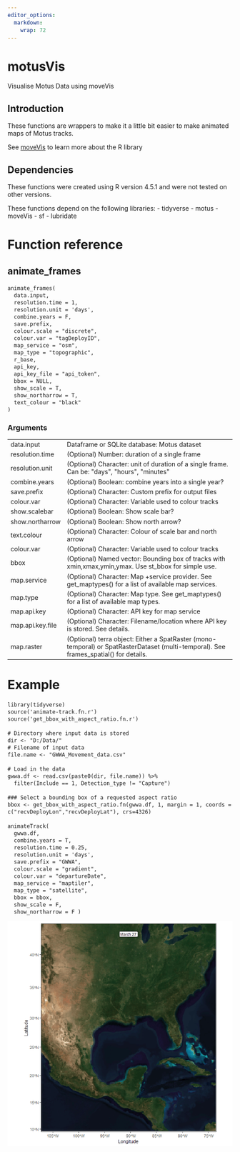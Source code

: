 ```yaml
---
editor_options: 
  markdown: 
    wrap: 72
---
```


# motusVis

Visualise Motus Data using moveVis

## Introduction

These functions are wrappers to make it a little bit easier to make
animated maps of Motus tracks.

See [moveVis](https://movevis.org/) to learn more about the R library

## Dependencies

These functions were created using R version 4.5.1 and were not tested
on other versions.

These functions depend on the following libraries: - tidyverse - motus -
moveVis - sf - lubridate

# Function reference

## animate_frames

```         
animate_frames(
  data.input, 
  resolution.time = 1, 
  resolution.unit = 'days', 
  combine.years = F, 
  save.prefix, 
  colour.scale = "discrete", 
  colour.var = "tagDeployID", 
  map_service = "osm", 
  map_type = "topographic", 
  r_base,
  api_key,
  api_key_file = "api_token",
  bbox = NULL,
  show_scale = T,
  show_northarrow = T,
  text_colour = "black"
)
```

### Arguments

|  |  |
|--------------------|----------------------------------------------------|
| data.input | Dataframe or SQLite database: Motus dataset |
| resolution.time | (Optional) Number: duration of a single frame |
| resolution.unit | (Optional) Character: unit of duration of a single frame. Can be: "days", "hours", "minutes" |
| combine.years | (Optional) Boolean: combine years into a single year? |
| save.prefix | (Optional) Character: Custom prefix for output files |
| colour.var | (Optional) Character: Variable used to colour tracks |
| show.scalebar | (Optional) Boolean: Show scale bar? |
| show.northarrow | (Optional) Boolean: Show north arrow? |
| text.colour | (Optional) Character: Colour of scale bar and north arrow |
| colour.var | (Optional) Character: Variable used to colour tracks |
| bbox | (Optional) Named vector: Bounding box of tracks with xmin,xmax,ymin,ymax. Use st_bbox for simple use. |
| map.service | (Optional) Character: Map +service provider. See get_maptypes() for a list of available map services. |
| map.type | (Optional) Character: Map type. See get_maptypes() for a list of available map types. |
| map.api.key | (Optional) Character: API key for map service |
| map.api.key.file | (Optional) Character: Filename/location where API key is stored. See details. |
| map.raster | (Optional) terra object: Either a SpatRaster (mono-temporal) or SpatRasterDataset (multi-temporal). See frames_spatial() for details. |

# Example

```
library(tidyverse)
source('animate-track.fn.r')
source('get_bbox_with_aspect_ratio.fn.r')

# Directory where input data is stored
dir <- "D:/Data/"
# Filename of input data
file.name <- "GWWA_Movement_data.csv"

# Load in the data
gwwa.df <- read.csv(paste0(dir, file.name)) %>%
  filter(Include == 1, Detection_type != "Capture")
  
### Select a bounding box of a requested aspect ratio
bbox <- get_bbox_with_aspect_ratio.fn(gwwa.df, 1, margin = 1, coords = c("recvDeployLon","recvDeployLat"), crs=4326)

animateTrack( 
  gwwa.df, 
  combine.years = T, 
  resolution.time = 0.25, 
  resolution.unit = 'days', 
  save.prefix = "GWWA", 
  colour.scale = "gradient", 
  colour.var = "departureDate", 
  map_service = "maptiler", 
  map_type = "satellite", 
  bbox = bbox, 
  show_scale = F, 
  show_northarrow = F )
```

![Animated map of Motus tracks](GWWA-0.25days-satellite.gif)

